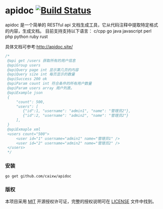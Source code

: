 apidoc [![Build Status](https://travis-ci.org/caixw/apidoc.svg?branch=master)](https://travis-ci.org/caixw/apidoc)
======

apidoc 是一个简单的 RESTful api 文档生成工具，它从代码注释中提取特定格式的内容，生成文档。
目前支持支持以下语言：
 c/cpp
 go
 java
 javascript
 perl
 php
 python
 ruby
 rust

具体文档可参考:http://apidoc.site/

```c
/*
 @api get /users 获取所有的用户信息
 @apiGroup users
 @apiQuery page int 显示第几页的内容
 @apiQuery size int 每页显示的数量
 @apiSuccess 200 ok
 @apiParam count int 符合条件的所有用户数量
 @apiParam users array 用户列表。
 @apiExample json
 {
     "count": 500,
     "users": [
        {"id":1, "username": "admin1", "name": "管理员2"},
        {"id":2, "username": "admin2", "name": "管理员2"}
     ],
 }
 @apiExmaple xml
 <users count="500">
     <user id="1" username="admin1" name="管理员1" />
     <user id="2" username="admin2" name="管理员2" />
 </users>
 */
```

### 安装

```shell
go get github.com/caixw/apidoc
```


### 版权

本项目采用 [MIT](http://opensource.org/licenses/MIT) 开源授权许可证，完整的授权说明可在 [LICENSE](LICENSE) 文件中找到。
